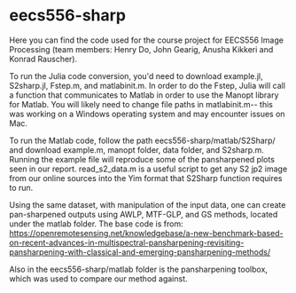 # eecs556-sharp

Here you can find the code used for the course project for EECS556 Image Processing (team members: Henry Do, John Gearig, Anusha Kikkeri and Konrad Rauscher).

To run the Julia code conversion, you'd need to download example.jl, S2sharp.jl, Fstep.m, and matlabinit.m. In order to do the Fstep, Julia will call a function that communicates to Matlab in order to use the Manopt library for Matlab. You will likely need to change file paths in matlabinit.m-- this was working on a Windows operating system and may encounter issues on Mac. 

To run the Matlab code, follow the path eecs556-sharp/matlab/S2Sharp/ and download example.m, manopt folder, data folder, and S2sharp.m. Running the example file will reproduce some of the pansharpened plots seen in our report. read_s2_data.m is a useful script to get any S2 jp2 image from our online sources into the Yim format that S2Sharp function requires to run.  

Using the same dataset, with manipulation of the input data, one can create pan-sharpened outputs using AWLP, MTF-GLP, and GS methods, located under the matlab folder. 
The base code is from: https://openremotesensing.net/knowledgebase/a-new-benchmark-based-on-recent-advances-in-multispectral-pansharpening-revisiting-pansharpening-with-classical-and-emerging-pansharpening-methods/

Also in the eecs556-sharp/matlab folder is the pansharpening toolbox, which was used to compare our method against. 
